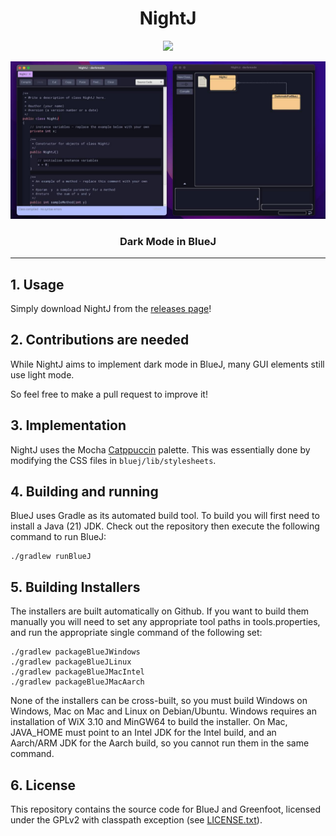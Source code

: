 <h1 align="center">NightJ</h1>

<p align="center">
    <img src="bluej/icons/bluej-icon-512-embossed.png" width="128">
</p>

<p align="center">
    <img src="bluej/resources/nightj-screenshot.jpg">
</p>
<h3 align="center">Dark Mode in BlueJ</h3>

---------

## 1. Usage

Simply download NightJ from the [releases page](https://github.com/raspberryenvoie/NightJ/releases)!

## 2. Contributions are needed

While NightJ aims to implement dark mode in BlueJ, many GUI elements still use light mode.

So feel free to make a pull request to improve it!

## 3. Implementation

NightJ uses the Mocha [Catppuccin](https://github.com/catppuccin/catppuccin) palette. This was essentially done by modifying the CSS files in `bluej/lib/stylesheets`.

## 4. Building and running

BlueJ uses Gradle as its automated build tool. To build you will first need to install a Java (21) JDK. Check out the repository then execute the following command to run BlueJ:

```
./gradlew runBlueJ
```

## 5. Building Installers

The installers are built automatically on Github. If you want to build them manually you will need to set any appropriate tool paths in tools.properties, and run the appropriate single command of the following set:

```
./gradlew packageBlueJWindows
./gradlew packageBlueJLinux
./gradlew packageBlueJMacIntel
./gradlew packageBlueJMacAarch
```

None of the installers can be cross-built, so you must build Windows on Windows, Mac on Mac and Linux on Debian/Ubuntu. Windows requires an installation of WiX 3.10 and MinGW64 to build the installer. On Mac, JAVA_HOME must point to an Intel JDK for the Intel build, and an Aarch/ARM JDK for the Aarch build, so you cannot run them in the same command.

## 6. License

This repository contains the source code for BlueJ and Greenfoot, licensed under the GPLv2 with classpath exception (see [LICENSE.txt](LICENSE.txt)).
